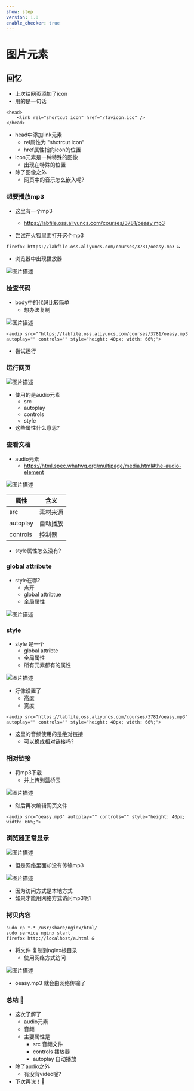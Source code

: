 ```yaml
---
show: step
version: 1.0
enable_checker: true
---
```


# 图片元素

## 回忆

- 上次给网页添加了icon
- 用的是一句话

```
<head>
	<link rel="shortcut icon" href="/favicon.ico" />
</head> 
```

- head中添加link元素
	- rel属性为 "shotrcut icon"
	- href属性指向icon的位置
- icon元素是一种特殊的图像
	- 出现在特殊的位置
- 除了图像之外 
	- 网页中的音乐怎么嵌入呢?

### 想要播放mp3

- 这里有一个mp3
	- https://labfile.oss.aliyuncs.com/courses/3781/oeasy.mp3

- 尝试在火狐里面打开这个mp3

```
firefox https://labfile.oss.aliyuncs.com/courses/3781/oeasy.mp3 &
```

- 浏览器中出现播放器

![图片描述](https://doc.shiyanlou.com/courses/uid1190679-20240704-1720100727358)

### 检查代码

- body中的代码比较简单
	- 想办法复制

![图片描述](https://doc.shiyanlou.com/courses/uid1190679-20240704-1720100916278)

```
<audio src=""https://labfile.oss.aliyuncs.com/courses/3781/oeasy.mp3 autoplay="" controls="" style="height: 40px; width: 66%;">
```

- 尝试运行

###  运行网页

![图片描述](https://doc.shiyanlou.com/courses/uid1190679-20240704-1720101087231)

- 使用的是audio元素
	- src
	- autoplay
	- controls
	- style
- 这些属性什么意思?

### 查看文档

- audio元素
	- https://html.spec.whatwg.org/multipage/media.html#the-audio-element

![图片描述](https://doc.shiyanlou.com/courses/uid1190679-20240704-1720101159212)

|属性|含义|
|---|---|
|src|素材来源|
|autoplay|自动播放|
|controls|控制器|

- style属性怎么没有?

### global attribute

- style在哪?
	- 点开
	- global attribtue
	- 全局属性

![图片描述](https://doc.shiyanlou.com/courses/uid1190679-20240704-1720101806059)

### style

- style 是一个
	- global attribte
	- 全局属性
	- 所有元素都有的属性

![图片描述](https://doc.shiyanlou.com/courses/uid1190679-20240704-1720101856724)

- 好像设置了
	- 高度
	- 宽度

```
<audio src="https://labfile.oss.aliyuncs.com/courses/3781/oeasy.mp3" autoplay="" controls="" style="height: 40px; width: 66%;">
```

- 这里的音频使用的是绝对链接
	- 可以换成相对链接吗?

### 相对链接

- 将mp3下载
	- 并上传到蓝桥云

![图片描述](https://doc.shiyanlou.com/courses/uid1190679-20240705-1720145547331)

- 然后再次编辑网页文件

```
<audio src="oeasy.mp3" autoplay="" controls="" style="height: 40px; width: 66%;">
```

### 浏览器正常显示

![图片描述](https://doc.shiyanlou.com/courses/uid1190679-20240705-1720145601426)

- 但是网络里面却没有传输mp3

![图片描述](https://doc.shiyanlou.com/courses/uid1190679-20240705-1720145677277)

- 因为访问方式是本地方式
- 如果才能用网络方式访问mp3呢?

### 拷贝内容

```
sudo cp *.* /usr/share/nginx/html/
sudo service nginx start
firefox http://localhost/a.html & 
```

- 将文件 复制到nginx根目录
	- 使用网络方式访问

![图片描述](https://doc.shiyanlou.com/courses/uid1190679-20240705-1720145954092)

- oeasy.mp3 就会由网络传输了

### 总结 🤔
- 这次了解了
	- audio元素
	- 音频
	- 主要属性是
		- src 音频文件
		- controls 播放器
		- autoplay 自动播放
- 除了audio之外
	- 有没有video呢?
- 下次再说！👋